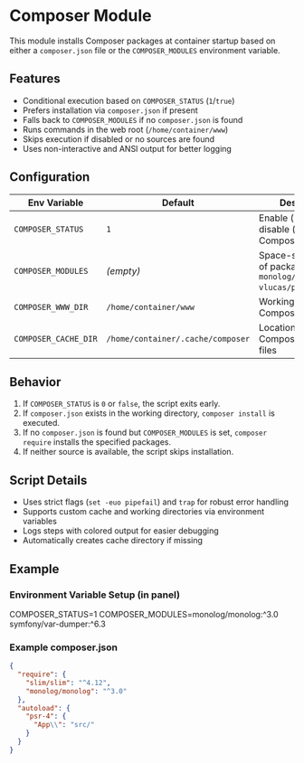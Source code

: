 # Composer Module

This module installs Composer packages at container startup based on either a `composer.json` file or the `COMPOSER_MODULES` environment variable.

## Features

- Conditional execution based on `COMPOSER_STATUS` (`1`/`true`)
- Prefers installation via `composer.json` if present
- Falls back to `COMPOSER_MODULES` if no `composer.json` is found
- Runs commands in the web root (`/home/container/www`)
- Skips execution if disabled or no sources are found
- Uses non-interactive and ANSI output for better logging

## Configuration

| Env Variable         | Default                           | Description                                                                 |
|----------------------|-----------------------------------|-----------------------------------------------------------------------------|
| `COMPOSER_STATUS`    | `1`                               | Enable (`1`/`true`) or disable (`0`/`false`) the Composer module            |
| `COMPOSER_MODULES`   | *(empty)*                         | Space-separated list of packages (e.g. `monolog/monolog:^3.0 vlucas/phpdotenv`) |
| `COMPOSER_WWW_DIR`   | `/home/container/www`             | Working directory for Composer                                              |
| `COMPOSER_CACHE_DIR` | `/home/container/.cache/composer` | Location to store Composer cache files                                     |

## Behavior

1. If `COMPOSER_STATUS` is `0` or `false`, the script exits early.
2. If `composer.json` exists in the working directory, `composer install` is executed.
3. If no `composer.json` is found but `COMPOSER_MODULES` is set, `composer require` installs the specified packages.
4. If neither source is available, the script skips installation.

## Script Details

- Uses strict flags (`set -euo pipefail`) and `trap` for robust error handling
- Supports custom cache and working directories via environment variables
- Logs steps with colored output for easier debugging
- Automatically creates cache directory if missing

## Example

### Environment Variable Setup (in panel)

COMPOSER_STATUS=1 
COMPOSER_MODULES=monolog/monolog:^3.0 symfony/var-dumper:^6.3

### Example composer.json

```json
{
  "require": {
    "slim/slim": "^4.12",
    "monolog/monolog": "^3.0"
  },
  "autoload": {
    "psr-4": {
      "App\\": "src/"
    }
  }
}


